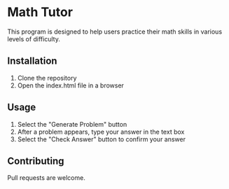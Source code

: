 # Math Tutor
This program is designed to help users practice their math skills in various levels of difficulty. 

## Installation
1. Clone the repository 
2. Open the index.html file in a browser

## Usage
1. Select the "Generate Problem" button 
2. After a problem appears, type your answer in the text box
3. Select the "Check Answer" button to confirm your answer

## Contributing 
Pull requests are welcome. 



